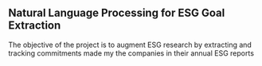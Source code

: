 ## Natural Language Processing for ESG Goal Extraction

The objective of the project is to augment ESG research by extracting and tracking commitments made my the companies in their annual ESG reports